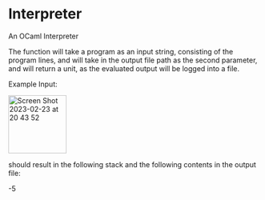 # Interpreter

An OCaml Interpreter

The function will take a program as an input string, consisting of the program lines, and will take in the output file path as the second parameter, and will return a unit, as the evaluated output will be logged into a file.

Example Input:

<img width="116" alt="Screen Shot 2023-02-23 at 20 43 52" src="https://user-images.githubusercontent.com/117222045/221070612-33f647bd-2e1b-45bd-a04d-227e58889937.png">

should result in the following stack and the following contents in the output file:

-5
